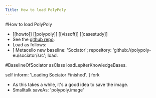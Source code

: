 ---Title: How to load PolyPoly---#How to load PolyPoly- [[howto]] [[polypoly]] [[vissoft]] [[casestudy]]- See the [github repo](https://github.com/polypoly-eu/sociator).- Load as follows:- [
 Metacello new
  baseline: 'Sociator';
  repository: 'github://polypoly-eu/sociator/src';
  load.

 #BaselineOfSociator asClass loadLepiterKnowledgeBases.
 
 self inform: 'Loading Sociator Finished'.
] fork- As this takes a while,  it's a good idea to save the image.- Smalltalk saveAs: 'polypoly.image'
